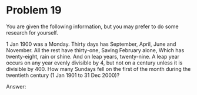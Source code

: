 <h1>Problem 19</h1>

You are given the following information, but you may prefer to do some research for yourself.

1 Jan 1900 was a Monday.
Thirty days has September,
April, June and November.
All the rest have thirty-one,
Saving February alone,
Which has twenty-eight, rain or shine.
And on leap years, twenty-nine.
A leap year occurs on any year evenly divisible by 4, but not on a century unless it is divisible by 400.
How many Sundays fell on the first of the month during the twentieth century (1 Jan 1901 to 31 Dec 2000)?

Answer: 
